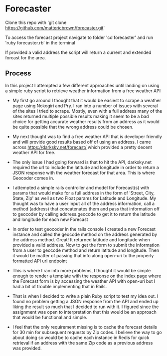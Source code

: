 # Forecaster

Clone this repo with 'git clone https://github.com/mattericbrown/forecaster.git'

To access the forecast project navigate to folder 'cd forecaster' and run 'ruby forecaster.rb' in the terminal

If provided a valid address the script will return a current and extended forcast for the area.

## Process

In this project I attempted a few different approaches until landing on using a simple ruby script to retrieve weather information from a free weather API

* My first go around I thought that it would be easiest to scrape a weather page using Nokogiri and Pry. I ran into a number of issues with several of the sites I tried to scrape. Mostly, even with a full address many of the sites returned multiple possible results making it seem to be a bad choice for getting accurate weather results from an address as it would be quite possible that the wrong address could be chosen.

* My next thought was to find a free weather API that is developer friendly and will provide good results based off of using an address. I came across https://darksky.net/forecast/ which provided a pretty decent weather API for free.

* The only issue I had going forward is that to hit the API, darksky.net required the url to include the latitude and longitude in order to return a JSON response with the weather forecast for that area. This is where Geocoder comes in.

* I attempted a simple rails controller and model for Forecast(s) with params that would make for a full address in the form of 'Street, City, State, Zip' as well as two Float params for Latitude and Longitude. My thought was to have a user input all of the address information, call a method (address) that concatenates them and pass that information off to geocoder by calling address.geocode to get it to return the latitude and longitude for each new Forecast

* In order to test geocoder in the rails console I created a new Forecast instance and called the geocode method on the address generated by the address method. Great! It returned latitude and longitude when provided a valid address. Now to get the form to submit the information from a user to geocode method and return latitude and longitude. Then it would be matter of passing that info along open-uri to the properly formatted API url endpoint

* This is where I ran into more problems, I thought it would be simple enough to render a template with the response on the index page where the Forecast form is by accessing the weather API with open-uri but I had a bit of trouble implementing that in Rails.

* That is when I decided to write a plain Ruby script to test my idea out. I found no problem getting a JSON response from the API and ended up liking the result so much that I decided to run with it. I figured since the assignment was open to interpretation that this would be an approach that would be functional and simple.

* I feel that the only requirement missing is to cache the forecast details for 30 min for subsequent requests by Zip codes. I believe the way to go about doing so would be to cache each instance in Redis for quick retrieval if an address with the same Zip code as a previous address was provided.
